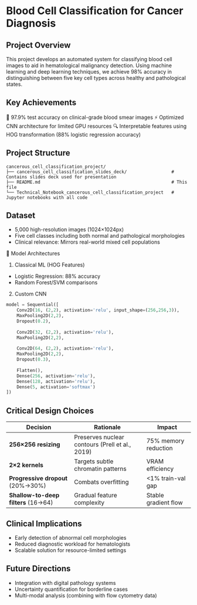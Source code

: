 # Blood Cell Classification for Cancer Diagnosis

## Project Overview

This project develops an automated system for classifying blood cell images to aid in hematological malignancy detection. Using machine learning and deep learning techniques, we achieve 98% accuracy in distinguishing between five key cell types across healthy and pathological states.

## Key Achievements
🎯 97.9% test accuracy on clinical-grade blood smear images
⚡ Optimized CNN architecture for limited GPU resources
🔍 Interpretable features using HOG transformation (88% logistic regression accuracy)

## Project Structure
```
cancerous_cell_classification_project/
├── cancerous_cell_classification_slides_deck/                 # Contains slides deck used for presentation
├── README.md                                                  # This file
└── Technical_Notebook_cancerous_cell_classification_project   # Jupyter notebooks with all code
```
## Dataset
- 5,000 high-resolution images (1024×1024px)
- Five cell classes including both normal and pathological morphologies
- Clinical relevance: Mirrors real-world mixed cell populations

🤖 Model Architectures
1. Classical ML (HOG Features)
  - Logistic Regression: 88% accuracy
  - Random Forest/SVM comparisons
2. Custom CNN
```python
model = Sequential([
    Conv2D(16, (2,2), activation='relu', input_shape=(256,256,3)),
    MaxPooling2D(2,2),
    Dropout(0.2),
    
    Conv2D(32, (2,2), activation='relu'),
    MaxPooling2D(2,2),
    
    Conv2D(64, (2,2), activation='relu'),
    MaxPooling2D(2,2),
    Dropout(0.3),
    
    Flatten(),
    Dense(256, activation='relu'),
    Dense(128, activation='relu'),
    Dense(5, activation='softmax')
])
```

## Critical Design Choices

| Decision | Rationale | Impact |
|----------|-----------|--------|
| **256×256 resizing** | Preserves nuclear contours (Prell et al., 2019) | 75% memory reduction |
| **2×2 kernels** | Targets subtle chromatin patterns | VRAM efficiency |
| **Progressive dropout** (20%→30%) | Combats overfitting | <1% train-val gap |
| **Shallow-to-deep filters** (16→64) | Gradual feature complexity | Stable gradient flow |

## Clinical Implications
- Early detection of abnormal cell morphologies
- Reduced diagnostic workload for hematologists
- Scalable solution for resource-limited settings

## Future Directions
- Integration with digital pathology systems
- Uncertainty quantification for borderline cases
- Multi-modal analysis (combining with flow cytometry data)
